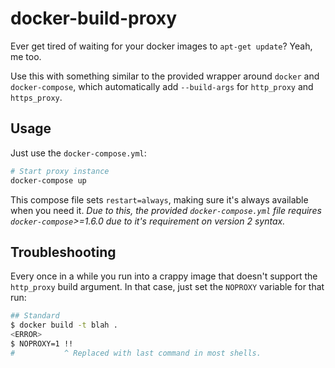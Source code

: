 docker-build-proxy
==================

Ever get tired of waiting for your docker images to `apt-get update`?
Yeah, me too.

Use this with something similar to the provided wrapper around `docker` and `docker-compose`, which automatically add `--build-args` for `http_proxy` and `https_proxy`.

Usage
-----

Just use the `docker-compose.yml`:
```sh
# Start proxy instance
docker-compose up
```
This compose file sets `restart=always`, making sure it's always available when you need it.
*Due to this, the provided `docker-compose.yml` file requires `docker-compose`>=1.6.0 due to it's requirement on version 2 syntax.*

Troubleshooting
---------------

Every once in a while you run into a crappy image that doesn't support the `http_proxy` build argument.
In that case, just set the `NOPROXY` variable for that run:

```sh
## Standard
$ docker build -t blah .
<ERROR>
$ NOPROXY=1 !!
#           ^ Replaced with last command in most shells.
```

